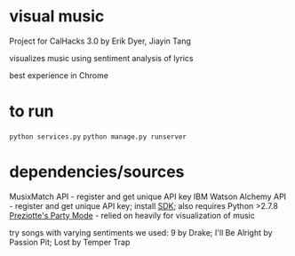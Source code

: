 # visual music
Project for CalHacks 3.0
by Erik Dyer, Jiayin Tang

visualizes music using sentiment analysis of lyrics

best experience in Chrome

# to run
`python services.py`
`python manage.py runserver`

# dependencies/sources
MusixMatch API - register and get unique API key
IBM Watson Alchemy API - register and get unique API key; install [SDK](https://github.com/watson-developer-cloud/python-sdk); also requires Python >2.7.8
[Preziotte's Party Mode](https://github.com/preziotte/party-mode) - relied on heavily for visualization of music

try songs with varying sentiments
we used: 9 by Drake; I'll Be Alright by Passion Pit; Lost by Temper Trap

